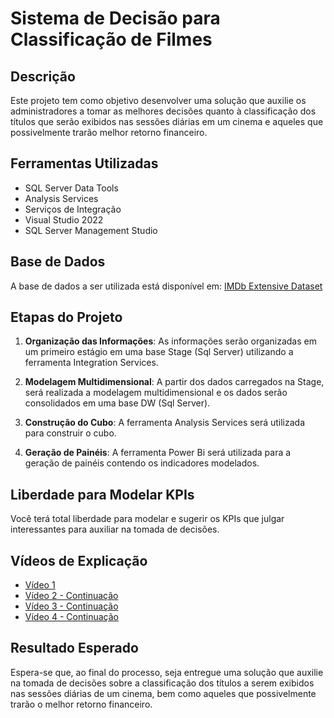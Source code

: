 # Sistema de Decisão para Classificação de Filmes

## Descrição

Este projeto tem como objetivo desenvolver uma solução que auxilie os administradores a tomar as melhores decisões quanto à classificação dos títulos que serão exibidos nas sessões diárias em um cinema e aqueles que possivelmente trarão melhor retorno financeiro.

## Ferramentas Utilizadas

- SQL Server Data Tools
- Analysis Services
- Serviços de Integração
- Visual Studio 2022
- SQL Server Management Studio

## Base de Dados

A base de dados a ser utilizada está disponível em: [IMDb Extensive Dataset](https://www.kaggle.com/code/stefanoleone992/imdb-extensive-dataset)

## Etapas do Projeto

1. **Organização das Informações**: As informações serão organizadas em um primeiro estágio em uma base Stage (Sql Server) utilizando a ferramenta Integration Services.

2. **Modelagem Multidimensional**: A partir dos dados carregados na Stage, será realizada a modelagem multidimensional e os dados serão consolidados em uma base DW (Sql Server).

3. **Construção do Cubo**: A ferramenta Analysis Services será utilizada para construir o cubo.

4. **Geração de Painéis**: A ferramenta Power Bi será utilizada para a geração de painéis contendo os indicadores modelados.

## Liberdade para Modelar KPIs

Você terá total liberdade para modelar e sugerir os KPIs que julgar interessantes para auxiliar na tomada de decisões.

## Vídeos de Explicação

- [Vídeo 1](https://www.loom.com/share/61de15b9365e475fb8f5dc68d6ce72c5)
- [Vídeo 2 - Continuação](https://www.loom.com/share/52512c213ef34a3789bcc0d01536cc37)
- [Vídeo 3 - Continuação](https://www.loom.com/share/861954525ddb4f0b90b6223c3d645b49)
- [Vídeo 4 - Continuação](https://www.loom.com/share/526880ee4c4a4e2daaa13e4957130531)

## Resultado Esperado

Espera-se que, ao final do processo, seja entregue uma solução que auxilie na tomada de decisões sobre a classificação dos títulos a serem exibidos nas sessões diárias de um cinema, bem como aqueles que possivelmente trarão o melhor retorno financeiro.
